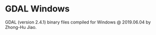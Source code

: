 # GDAL Windows
GDAL (version 2.4.1) binary files compiled for Windows @ 2019.06.04 by Zhong-Hu Jiao.